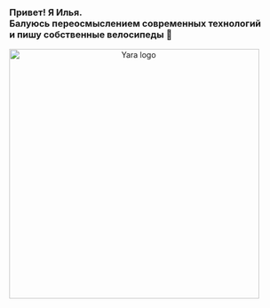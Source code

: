 ### Привет! Я Илья. <br>Балуюсь переосмыслением современных технологий <br>и пишу собственные велосипеды 👋
<a align="center"><img width="450" src="https://i.ibb.co/Wxm9429/YARA.png" alt="Yara logo"></a>
